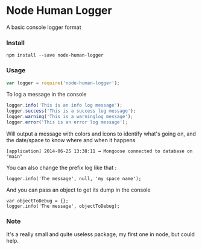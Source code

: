 # Node Human Logger

A basic console logger format

### Install
```
npm install --save node-human-logger
```

### Usage


```js
var logger = require('node-human-logger');
```

To log a message in the console

```js
logger.info('This is an info log message');
logger.success('This is a success log message');
logger.warning('This is a warninglog message');
logger.error('This is an error log message');
```

Will output a message with colors and icons to identify what's going on, and
the date/space to know where and when it happens

```
[application] 2014-06-25 13:38:11 → Mongoose connected to database on "main"
```

You can also change the prefix log like that :

```
logger.info('The message', null, 'my space name');
```

And you can pass an object to get its dump in the console

```
var objectToDebug = {};
logger.info('The message', objectToDebug);
```

### Note
It's a really small and quite useless package, my first one in node, but could
help.
